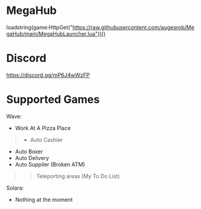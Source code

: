 # MegaHub
loadstring(game:HttpGet("https://raw.githubusercontent.com/augesrob/MegaHub/main/MegaHubLauncher.lua"))()

# Discord
https://discord.gg/mP6J4wWzFP

# Supported Games
Wave:
- Work At A Pizza Place
> - Auto Cashier
- Auto Boxer
- Auto Delivery
- Auto Suppiler (Broken ATM)
>> Teleporting areas (My To Do List)

Solara:
- Nothing at the moment

